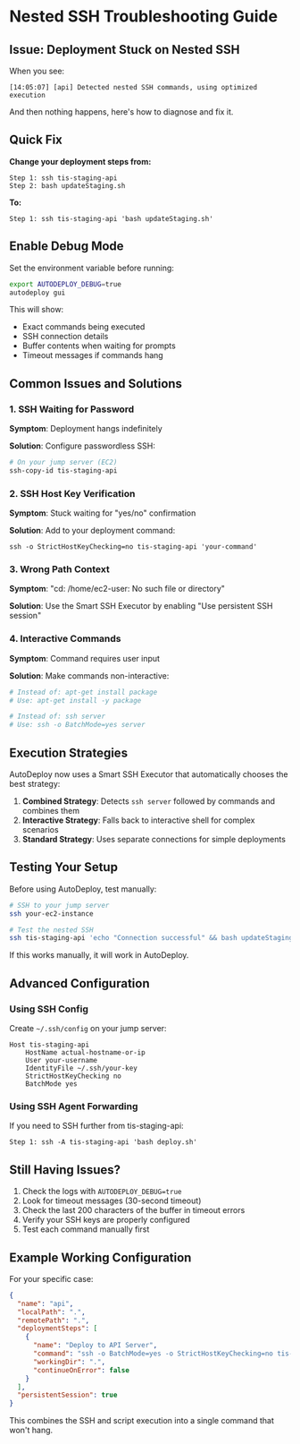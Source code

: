 # Nested SSH Troubleshooting Guide

## Issue: Deployment Stuck on Nested SSH

When you see:
```
[14:05:07] [api] Detected nested SSH commands, using optimized execution
```
And then nothing happens, here's how to diagnose and fix it.

## Quick Fix

**Change your deployment steps from:**
```
Step 1: ssh tis-staging-api
Step 2: bash updateStaging.sh
```

**To:**
```
Step 1: ssh tis-staging-api 'bash updateStaging.sh'
```

## Enable Debug Mode

Set the environment variable before running:
```bash
export AUTODEPLOY_DEBUG=true
autodeploy gui
```

This will show:
- Exact commands being executed
- SSH connection details
- Buffer contents when waiting for prompts
- Timeout messages if commands hang

## Common Issues and Solutions

### 1. SSH Waiting for Password
**Symptom**: Deployment hangs indefinitely

**Solution**: Configure passwordless SSH:
```bash
# On your jump server (EC2)
ssh-copy-id tis-staging-api
```

### 2. SSH Host Key Verification
**Symptom**: Stuck waiting for "yes/no" confirmation

**Solution**: Add to your deployment command:
```
ssh -o StrictHostKeyChecking=no tis-staging-api 'your-command'
```

### 3. Wrong Path Context
**Symptom**: "cd: /home/ec2-user: No such file or directory"

**Solution**: Use the Smart SSH Executor by enabling "Use persistent SSH session"

### 4. Interactive Commands
**Symptom**: Command requires user input

**Solution**: Make commands non-interactive:
```bash
# Instead of: apt-get install package
# Use: apt-get install -y package

# Instead of: ssh server
# Use: ssh -o BatchMode=yes server
```

## Execution Strategies

AutoDeploy now uses a Smart SSH Executor that automatically chooses the best strategy:

1. **Combined Strategy**: Detects `ssh server` followed by commands and combines them
2. **Interactive Strategy**: Falls back to interactive shell for complex scenarios
3. **Standard Strategy**: Uses separate connections for simple deployments

## Testing Your Setup

Before using AutoDeploy, test manually:

```bash
# SSH to your jump server
ssh your-ec2-instance

# Test the nested SSH
ssh tis-staging-api 'echo "Connection successful" && bash updateStaging.sh'
```

If this works manually, it will work in AutoDeploy.

## Advanced Configuration

### Using SSH Config
Create `~/.ssh/config` on your jump server:
```
Host tis-staging-api
    HostName actual-hostname-or-ip
    User your-username
    IdentityFile ~/.ssh/your-key
    StrictHostKeyChecking no
    BatchMode yes
```

### Using SSH Agent Forwarding
If you need to SSH further from tis-staging-api:
```
Step 1: ssh -A tis-staging-api 'bash deploy.sh'
```

## Still Having Issues?

1. Check the logs with `AUTODEPLOY_DEBUG=true`
2. Look for timeout messages (30-second timeout)
3. Check the last 200 characters of the buffer in timeout errors
4. Verify your SSH keys are properly configured
5. Test each command manually first

## Example Working Configuration

For your specific case:
```json
{
  "name": "api",
  "localPath": ".",
  "remotePath": ".",
  "deploymentSteps": [
    {
      "name": "Deploy to API Server",
      "command": "ssh -o BatchMode=yes -o StrictHostKeyChecking=no tis-staging-api 'cd /path/to/api && bash updateStaging.sh'",
      "workingDir": ".",
      "continueOnError": false
    }
  ],
  "persistentSession": true
}
```

This combines the SSH and script execution into a single command that won't hang.